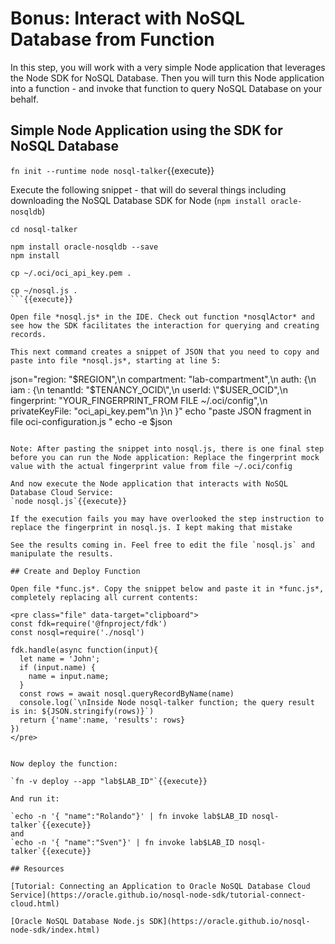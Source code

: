 # Bonus: Interact with NoSQL Database from Function
In this step, you will work with a very simple Node application that leverages the Node SDK for NoSQL Database. Then you will turn this Node application into a function - and invoke that function to query NoSQL Database on your behalf.

## Simple Node Application using the SDK for NoSQL Database

`fn init --runtime node nosql-talker`{{execute}}

Execute the following snippet - that will do several things including downloading the NoSQL Database SDK for Node (`npm install oracle-nosqldb`)
```
cd nosql-talker

npm install oracle-nosqldb --save
npm install

cp ~/.oci/oci_api_key.pem .

cp ~/nosql.js .
```{{execute}}

Open file *nosql.js* in the IDE. Check out function *nosqlActor* and see how the SDK facilitates the interaction for querying and creating records. 

This next command creates a snippet of JSON that you need to copy and paste into file *nosql.js*, starting at line 5:
```
json="region: \"$REGION\",\n
compartment: \"lab-compartment\",\n 
auth: {\n
    iam : {\n
        tenantId: \"$TENANCY_OCID\",\n
        userId: \"$USER_OCID\",\n
        fingerprint: \"YOUR_FINGERPRINT_FROM FILE ~/.oci/config\",\n
        privateKeyFile: \"oci_api_key.pem\"\n
    }\n
}"
echo "paste JSON fragment in file oci-configuration.js "
echo -e $json
```{{execute}

Note: After pasting the snippet into nosql.js, there is one final step before you can run the Node application: Replace the fingerprint mock value with the actual fingerprint value from file ~/.oci/config

And now execute the Node application that interacts with NoSQL Database Cloud Service:
`node nosql.js`{{execute}}

If the execution fails you may have overlooked the step instruction to replace the fingerprint in nosql.js. I kept making that mistake 

See the results coming in. Feel free to edit the file `nosql.js` and manipulate the results.

## Create and Deploy Function

Open file *func.js*. Copy the snippet below and paste it in *func.js*, completely replacing all current contents:

<pre class="file" data-target="clipboard">
const fdk=require('@fnproject/fdk')
const nosql=require('./nosql')

fdk.handle(async function(input){
  let name = 'John';
  if (input.name) {
    name = input.name;
  }
  const rows = await nosql.queryRecordByName(name)
  console.log(`\nInside Node nosql-talker function; the query result is in: ${JSON.stringify(rows)}`)
  return {'name':name, 'results': rows}
})
</pre>


Now deploy the function:

`fn -v deploy --app "lab$LAB_ID"`{{execute}}

And run it:

`echo -n '{ "name":"Rolando"}' | fn invoke lab$LAB_ID nosql-talker`{{execute}}
and
`echo -n '{ "name":"Sven"}' | fn invoke lab$LAB_ID nosql-talker`{{execute}}

## Resources

[Tutorial: Connecting an Application to Oracle NoSQL Database Cloud Service](https://oracle.github.io/nosql-node-sdk/tutorial-connect-cloud.html)

[Oracle NoSQL Database Node.js SDK](https://oracle.github.io/nosql-node-sdk/index.html)
